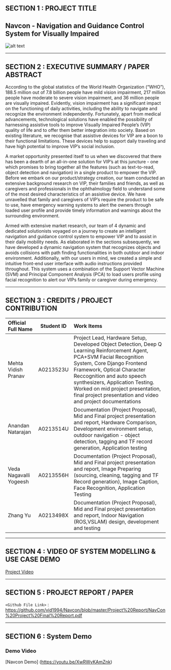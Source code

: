 
## SECTION 1 : PROJECT TITLE
## Navcon - Navigation and Guidance Control System for Visually Impaired

![alt text](https://github.com/vid1994/Navcon/blob/master/System%20Code/Object%20Detection/Images/ObjectDetectionResults.PNG)

---
## SECTION 2 : EXECUTIVE SUMMARY / PAPER ABSTRACT
According to the global statistics of the World Health Organization (“WHO”), 188.5 million out of 7.8 billion people have mild vision impairment, 217 million people have moderate to severe vision impairment, and 36 million people are visually impaired. Evidently, vision impairment has a significant impact on the functioning of daily activities, including the ability to navigate and recognize the environment independently. Fortunately, apart from medical advancements, technological solutions have enabled the possibility of harnessing assistive tools to improve Visually Impaired People’s (VIP) quality of life and to offer them better integration into society. Based on existing literature, we recognise that assistive devices for VIP are a boon to their functional limitations. These devices help to support daily traveling and have high potential to improve VIP’s social inclusion. 

A market opportunity presented itself to us when we discovered that there has been a dearth of an all-in-one solution for VIP’s at this juncture - one which promises to bring together all the features (such as text-to-read, object detection and  navigation) in a single product to empower the VIP. Before we embark on our product/strategy creation, our team conducted an extensive background research on VIP, their families and friends, as well as caregivers and professionals in the ophthalmology field to understand some of the most desired characteristics of an assistive device. We have unravelled that family and caregivers of VIP’s require the product to be safe to use, have emergency warning systems to alert the owners through loaded user profile and provide timely information and warnings about the surrounding environment. 

Armed with extensive market research, our team of 4 dynamic and dedicated solutionists voyaged on a journey to create an intelligent navigation and guidance control system to empower VIP and to assist in their daily mobility needs. As elaborated in the sections subsequently, we have developed a dynamic navigation system that recognizes objects and avoids collisions with path finding functionalities in both outdoor and indoor environment. Additionally, with our users in mind, we created a simple and intuitive front-end user interface with audio instructions provided throughout. This system uses a combination of the Support Vector Machine (SVM) and Principal Component Analysis (PCA) to load users profile using facial recognition to alert our VIPs family or caregiver during emergency.

---
## SECTION 3 : CREDITS / PROJECT CONTRIBUTION

| Official Full Name  | Student ID  | Work Items |
| :---------------- |:---------------:| :-----|
| Mehta Vidish Pranav | A0213523U  | Project Lead, Hardware Setup, Developed Object Detection, Deep Q Learning Reinforcement Agent, PCA+SVM Facial Recognition System, Core Django Frontend Framework, Optical Character Reccognition and auto speech synthesizers, Application Testing. Worked on mid project presentation, final project presentation and video and project documentations  |
| Anandan Natarajan | A0213514U  | Documentation (Project Proposal), Mid and Final project presentation and report, Hardware Comparison, Development environment setup, outdoor navigation - object detection, tagging and TF record generation, Application testing|
| Veda Nagavalli Yogeesh| A0213556H   | Documentation (Project Proposal), Mid and Final project presentation and report, Image Preparing (sourcing, cleaning, tagging and TF Record generation), Image Caption, Face Recognition, Application Testing |
| Zhang Yu | A0213498X  | Documentation (Project Proposal), Mid and Final project presentation and report, Indoor Navigation (ROS,VSLAM) design, development and testing |


---
## SECTION 4 : VIDEO OF SYSTEM MODELLING & USE CASE DEMO


[Project Video](https://youtu.be/HLQd2nXdwKc)


---
## SECTION 5 : PROJECT REPORT / PAPER

`<Github File Link>` : https://github.com/vid1994/Navcon/blob/master/Project%20Report/NavCon%20Project%20Final%20Report.pdf

---
## SECTION 6 : System Demo

### Demo Video

[Navcon Demo] (https://youtu.be/XwRWvKAmZnk)

